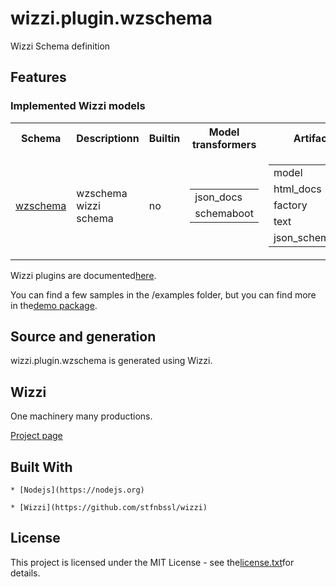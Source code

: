 # wizzi.plugin.wzschema

Wizzi Schema definition


## Features
### Implemented Wizzi models

<table>
<tr>
<th>Schema<th>Descriptionn<th>Builtin<th>Model transformers<th>Artifacts</tr>
<tr>
<td>
<a href https://github.com//wizzi.plugin.wzschema/tree/master/.wizzi/ittf/lib/wizzi/schemas/wzschema.wfschema.ittf>wzschema</a><td>wzschema wizzi schema</td>
<td>
no<td>

<table>
<tr>
<td>json_docs</td>
</tr>
<tr>
<td>schemaboot</td>
</tr>
</table>

<td>

<table>
<tr>
<td>model</td>
</tr>
<tr>
<td>html_docs</td>
</tr>
<tr>
<td>factory</td>
</tr>
<tr>
<td>text</td>
</tr>
<tr>
<td>json_schemaboot</td>
</tr>
</table>

</tr>
</table>



<p>Wizzi plugins are documented<a href="https://stfnbssl.github.io/wizzi/docs/wizziplugins.html">here</a>.</p>



<p>You can find a few samples in the /examples folder, but you can find more in the<a href="https://github.com/wizzifactory/wizzi/tree/master/packages/wizzi-demo/.wizzi/ittf/examples/advanced/plugins">demo package</a>.</p>

## Source and generation
wizzi.plugin.wzschema is generated using Wizzi.


## Wizzi

One machinery many productions.



<p><a href="https://stfnbssl.github.io/wizzi">Project page</a></p>

## Built With
    * [Nodejs](https://nodejs.org)
    
    * [Wizzi](https://github.com/stfnbssl/wizzi)
    

## License

<p>This project is licensed under the MIT License - see the<a href="license.txt">license.txt</a>for details.</p>

